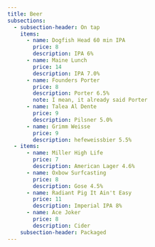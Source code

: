 ```yaml
---
title: Beer
subsections:
  - subsection-header: On tap
    items:
      - name: Dogfish Head 60 min IPA
        price: 8
        description: IPA 6%
      - name: Maine Lunch
        price: 14
        description: IPA 7.0%
      - name: Founders Porter
        price: 8
        description: Porter 6.5%
        note: I mean, it already said Porter
      - name: Talea Al Dente
        price: 9
        description: Pilsner 5.0%
      - name: Grimm Weisse
        price: 9
        description: hefeweissbier 5.5%
  - items:
      - name: Miller High Life
        price: 7
        description: American Lager 4.6%
      - name: Oxbow Surfcasting
        price: 8
        description: Gose 4.5%
      - name: Radiant Pig It Ain't Easy
        price: 11
        description: Imperial IPA 8%
      - name: Ace Joker
        price: 8
        description: Cider
    subsection-header: Packaged
---
```

